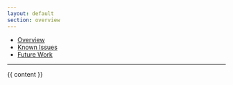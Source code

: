 ```yaml
---
layout: default
section: overview
---
```


<ul class="nav nav-pills">
  <li {% if page.url == '/index.html' %}class="active"{% endif %}><a href="/index.html">Overview</a></li>
  <li><a href="/issues.html">Known Issues</a></li>
  <li><a href="/future-work.html">Future Work</a></li>
</ul>

<hr/>

{{ content }}

